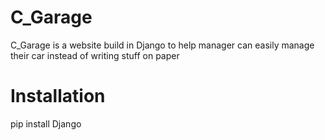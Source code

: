 # C_Garage
C_Garage is a website build in Django to help manager can easily manage their car instead of writing stuff on paper

# Installation
pip install Django

